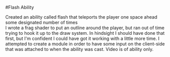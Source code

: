 #Flash Ability

Created an ability called flash that teleports the player one space ahead some designated number of times  
I wrote a frag shader to put an outline around the player, but ran out of time trying to hook it up to the draw system.
In hindsight I should have done that first, but I'm confident I could have got it working with a little more time.
I attempted to create a module in order to have some input on the client-side that was attached to when the ability was cast.
Video is of ability only.
